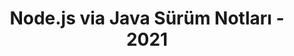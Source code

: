 ﻿---
title: Node.js via Java Sürüm Notları - 2021
type: docs
weight: 9
url: /tr/java/node-js-via-java-release-notes-2021/
---
